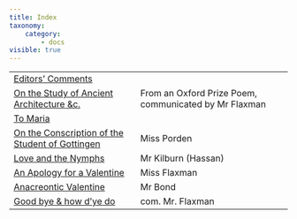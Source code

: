 ```yaml
---
title: Index
taxonomy:
    category:
        - docs
visible: true
---
```


<table>
    <tr>
<td class="author"><a href="editorial">Editors’ Comments</a></td>
<td class="author">&nbsp;</td>
</tr>
<tr>
<td class="author"><a href="architecture">On the Study of Ancient Architecture &amp;c.</a></td>
<td class="author">From an Oxford Prize Poem, <span class="com">communicated by</span> Mr Flaxman</td>
</tr>
<tr>
<td class="author"><a href="maria">To Maria</a></td>
<td class="author">&nbsp;</td>
</tr>
<tr>
<td class="author"><a href="gottingen">On the Conscription of the Student of Gottingen</a></td>
<td class="author"><span data-tippy="E. A. Porden" class="green">Miss Porden</span></td>
</tr>
<tr>
<td class="author"><a href="nymphs">Love and the Nymphs</a></td>
<td class="author">Mr Kilburn (Hassan)</td>
</tr>
<tr>
<td class="author"><a href="apology">An Apology for a Valentine</a></td>
<td class="author">Miss Flaxman</td>
</tr>
<tr>
<td class="author"><a href="goodbye">Anacreontic Valentine</a></td>
<td class="author">Mr Bond</td>
</tr>
<tr>
<td class="author"><a href="goodbye">Good bye &amp; how d’ye do</a></td>
<td class="author"><span class="com">com.</span> Mr. Flaxman</td>
</tr>
</table>